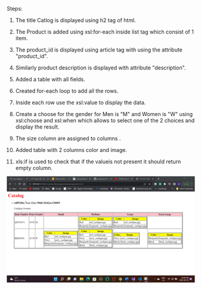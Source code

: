 Steps:

1) The title Catlog is displayed using h2 tag of html.
2) The Product is added using xsl:for-each inside list tag which consist of 1 item.
3) The product_id is displayed using article tag with using the attribute "product_id".
4) Similarly product description is displayed with attribute "description".
5) Added a table with all fields.
6) Created for-each loop to add all the rows.
7) Inside each row use the xsl:value to display the data.
8) Create a choose for the gender for Men is "M" and Women is "W" using xsl:choose and xsl:when which allows to select one of the 2 choices and display the result.

9) The size column are assigned to columns .

10) Added table with 2 columns color and image.
11) xls:if is used to check that if the valueis not present it should return empty column.

![image info](../assets/assignment-output.png)